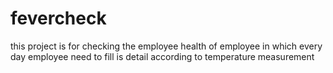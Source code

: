 # fevercheck
this project is for checking the employee health of employee in which every day employee need to fill is detail according to temperature measurement  
